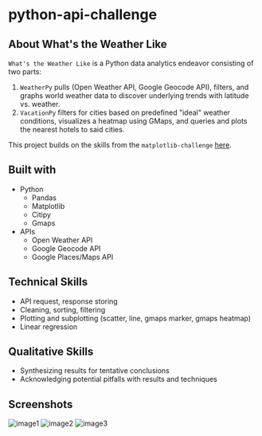 # python-api-challenge
## About What's the Weather Like

`What's the Weather Like` is a Python data analytics endeavor consisting of two parts:
1) `WeatherPy` pulls (Open Weather API, Google Geocode API), filters, and graphs world weather data to discover underlying trends with latitude vs. weather.
2) `VacationPy` filters for cities based on predefined "ideal" weather conditions, visualizes a heatmap using GMaps, and queries and plots the nearest hotels to said cities.

This project builds on the skills from the `matplotlib-challenge` [here](https://github.com/cdenq/matplotlib-challenge).

## Built with
- Python
    - Pandas
    - Matplotlib
    - Citipy
    - Gmaps
- APIs
    - Open Weather API
    - Google Geocode API
    - Google Places/Maps API

## Technical Skills
- API request, response storing
- Cleaning, sorting, filtering
- Plotting and subplotting (scatter, line, gmaps marker, gmaps heatmap)
- Linear regression

## Qualitative Skills
- Synthesizing results for tentative conclusions
- Acknowledging potential pitfalls with results and techniques

## Screenshots
![image1](https://user-images.githubusercontent.com/74934154/139472779-634634c5-576d-45c9-9d44-b4473cbf59f0.PNG)
![image2](https://user-images.githubusercontent.com/74934154/139472786-e2db7fa5-494e-4063-8a13-7d79f3b6ae91.PNG)
![image3](https://user-images.githubusercontent.com/74934154/139472788-357bbeaa-ab15-426e-88b9-028c8ba05ede.PNG)